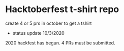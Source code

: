 # Hacktoberfest t-shirt repo

create 4 or 5 prs in october to get a tshirt

* status update 10/3/2020

2020 hackfest has begun. 4 PRs must be submitted.
